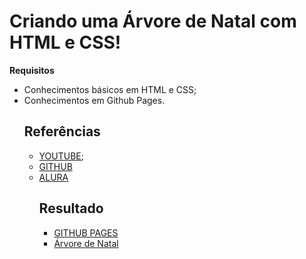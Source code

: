 # Criando uma Árvore de Natal com HTML e CSS!
**Requisitos**
- Conhecimentos básicos em HTML e CSS;
- Conhecimentos em Github Pages.
  ## Referências
  - [YOUTUBE](https://www.youtube.com/shorts/pZIRN7PGa94);
  - [GITHUB](https://github.com/katianne23/Merry-Christmas-2023/tree/main?tab=readme-ov-file)
  - [ALURA](https://www.alura.com.br/artigos/como-colocar-projeto-no-ar-com-github-pages--amp)
    ## Resultado
    - [GITHUB PAGES](https://ikkyluiz.github.io/Natal-com-html-css/)
    - [Árvore de Natal](https://github.com/IkkyLuiz/Natal-com-html-css/blob/main/Arv1.png)
